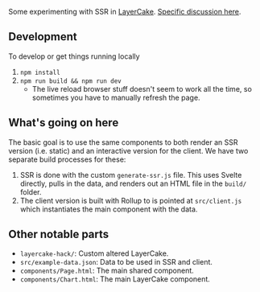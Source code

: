 Some experimenting with SSR in [LayerCake](https://github.com/mhkeller/layercake). [Specific discussion here](https://github.com/mhkeller/layercake/issues/5).

## Development

To develop or get things running locally

1. `npm install`
1. `npm run build && npm run dev`
   - The live reload browser stuff doesn't seem to work all the time, so sometimes you have to manually refresh the page.

## What's going on here

The basic goal is to use the same components to both render an SSR version (i.e. static) and an interactive version for the client. We have two separate build processes for these:

1. SSR is done with the custom `generate-ssr.js` file. This uses Svelte directly, pulls in the data, and renders out an HTML file in the `build/` folder.
1. The client version is built with Rollup to is pointed at `src/client.js` which instantiates the main component with the data.

## Other notable parts

- `layercake-hack/`: Custom altered LayerCake.
- `src/example-data.json`: Data to be used in SSR and client.
- `components/Page.html`: The main shared component.
- `components/Chart.html`: The main LayerCake component.
